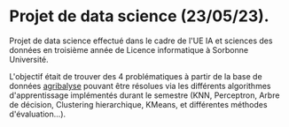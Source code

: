 # Projet de data science (23/05/23).

Projet de data science effectué dans le cadre de l'UE IA et sciences des données en troisième année de Licence informatique à Sorbonne Université.

L'objectif était de trouver des 4 problématiques à partir de la base de données [agribalyse](https://agribalyse.ademe.fr/) pouvant être résolues via les différents algorithmes d'apprentissage implémentés durant le semestre (KNN, Perceptron, Arbre de décision, Clustering hierarchique, KMeans, et différentes méthodes d'évaluation...).
